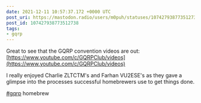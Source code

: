 ```yaml
---
date: 2021-12-11 10:57:37.172 +0000 UTC
post_uri: https://mastodon.radio/users/m0puh/statuses/107427938773512738
post_id: 107427938773512738
tags:
- gqrp
---
```

Great to see that the GQRP convention videos are out: [https://www.youtube.com/c/GQRPClub/videos](https://www.youtube.com/c/GQRPClub/videos)

I really enjoyed Charlie ZLTCTM's and Farhan VU2ESE's as they gave a glimpse into the processes successful homebrewers use to get things done.

[#gqrp](https://mastodon.radio/tags/gqrp) homebrew


